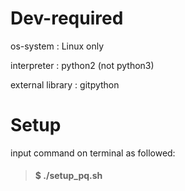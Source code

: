 # Dev-required
os-system : Linux only

interpreter : python2 (not python3)

external library : gitpython

# Setup

input command on terminal as followed:
 >#### $   ./setup_pq.sh

 